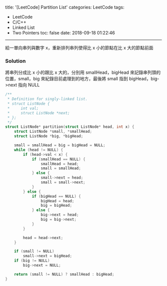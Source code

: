title: '[LeetCode] Partition List'
categories: LeetCode
tags:
  - LeetCode
  - C/C++
  - Linked List
  - Two Pointers
toc: false
date: 2018-09-18 01:22:46
---
給一單向串列與數字 x，重新排列串列使得比 x 小的節點在比 x 大的節點前面

<!-- more -->

### Solution

將串列分成比 x 小的跟比 x 大的，分別用 smallHead，bigHead 來記錄串列頭的位置，small，big 來紀錄目前處理到的地方，最後將 small 指到 bigHead，big->next 指向 NULL

``` c
/**
 * Definition for singly-linked list.
 * struct ListNode {
 *     int val;
 *     struct ListNode *next;
 * };
 */
struct ListNode* partition(struct ListNode* head, int x) {
    struct ListNode *small, *smallHead;
    struct ListNode *big, *bigHead;

    small = smallHead = big = bigHead = NULL;
    while (head != NULL) {
        if (head->val < x) {
            if (smallHead == NULL) {
                smallHead = head;
                small = smallHead;
            } else {
                small->next = head;
                small = small->next;  
            }
        } else {
            if (bigHead == NULL) {
                bigHead = head;
                big = bigHead;  
            } else {
                big->next = head;
                big = big->next;                
            }
        }

        head = head->next;
    }

    if (small != NULL)
        small->next = bigHead;
    if (big != NULL)
        big->next = NULL;

    return (small != NULL) ? smallHead : bigHead;
}
```
